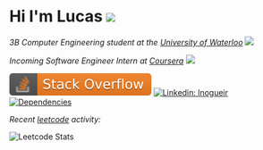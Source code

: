 # Hi I'm Lucas <img src="https://media.giphy.com/media/108JHWB1hruZnq/giphy.gif" width="30">

<p><i>3B Computer Engineering student at the <a href="https://uwaterloo.ca/">University of Waterloo</a> <img src="https://media.giphy.com/media/ZCYXNshEWx01hsZMKg/giphy.gif" width="25"></i></p>
<p><i>Incoming Software Engineer Intern at <a href="https://coursera.org/">Coursera</a> <img src="https://media.giphy.com/media/WUlplcMpOCEmTGBtBW/giphy.gif" width="25"></i></p>

[![Stack Overflow](https://raw.githubusercontent.com/lnogueir/lnogueir/master/shields/stackoverflow.svg)](https://stackoverflow.com/users/11348579/lnogueir) [![Linkedin: lnogueir](https://img.shields.io/badge/-lnogueir-blue?style=flat-square&logo=Linkedin&logoColor=white&link=https://www.linkedin.com/in/lnogueir/)](https://www.linkedin.com/in/lnogueir/) [![Dependencies](https://img.shields.io/badge/dependencies-coffee-purple)](#)

<p><i>Recent <a href="https://leetcode.com/lnogueir/">leetcode</a> activity:</i></p>

![Leetcode Stats](https://leetcode.card.workers.dev/?username=lnogueir&style=auto&extension=activity)
